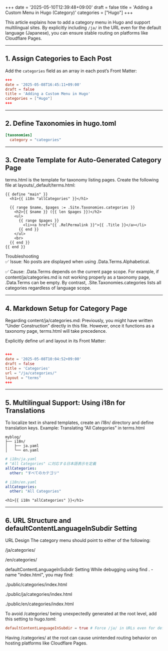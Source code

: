 +++
date = '2025-05-10T12:39:48+09:00'
draft = false
title = 'Adding a Custom Menu in Hugo (Category)'
categories = ["Hugo"]
+++

This article explains how to add a category menu in Hugo and support multilingual sites. By explicitly including `/ja/` in the URL even for the default language (Japanese), you can ensure stable routing on platforms like Cloudflare Pages.

---

## 1. Assign Categories to Each Post

Add the `categories` field as an array in each post’s Front Matter:

```toml
+++
date = '2025-05-08T16:45:11+09:00'
draft = false
title = 'Adding a Custom Menu in Hugo'
categories = ["Hugo"]
+++

```
---

## 2. Define Taxonomies in hugo.toml

```toml
[taxonomies]
  category = "categories"
```

---

## 3. Create Template for Auto-Generated Category Page

terms.html is the template for taxonomy listing pages.
Create the following file at layouts/_default/terms.html:

```GoHTML
{{ define "main" }}
  <h1>{{ i18n "allCategories" }}</h1>

  {{ range $name, $pages := .Site.Taxonomies.categories }}
    <h2>{{ $name }} ({{ len $pages }})</h2>
    <ul>
      {{ range $pages }}
        <li><a href="{{ .RelPermalink }}">{{ .Title }}</a></li>
      {{ end }}
    </ul>
    <br>
  {{ end }}
{{ end }}
```


Troubleshooting <br>
✅ Issue: No posts are displayed when using .Data.Terms.Alphabetical.

✅ Cause: .Data.Terms depends on the current page scope. For example, if content/ja/categories.md is not working properly as a taxonomy page, .Data.Terms can be empty.
By contrast, .Site.Taxonomies.categories lists all categories regardless of language scope.

---

## 4. Markdown Setup for Category Page
Regarding content/ja/categories.md:
Previously, you might have written “Under Construction” directly in this file. However, once it functions as a taxonomy page, terms.html will take precedence.

Explicitly define url and layout in its Front Matter:


```toml

+++
date = '2025-05-08T10:04:52+09:00'
draft = false
title = 'Categories'
url = "/ja/categories/"
layout = "terms"
+++

```


---

## 5. Multilingual Support: Using i18n for Translations
To localize text in shared templates, create an i18n/ directory and define translation keys.
Example: Translating “All Categories” in terms.html

```text
myblog/
├── i18n/
│   ├── ja.yaml
│   └── en.yaml

```

```yaml
# i18n/ja.yaml
# "All Categories" に対応する日本語表示を定義
allCategories:
  other: "すべてのカテゴリ"
```

```yaml
# i18n/en.yaml
allCategories:
  other: "All Categories"
```

```GoHTML
<h1>{{ i18n "allCategories" }}</h1>

```

---

## 6. URL Structure and defaultContentLanguageInSubdir Setting
URL Design
The category menu should point to either of the following:

/ja/categories/

/en/categories/

defaultContentLanguageInSubdir Setting
While debugging using find . -name "index.html", you may find:


./public/categories/index.html

./public/ja/categories/index.html

./public/en/categories/index.html


To avoid /categories/ being unexpectedly generated at the root level, add this setting to hugo.toml:

```toml
defaultContentLanguageInSubdir = true # Force /ja/ in URLs even for default language
```

Having /categories/ at the root can cause unintended routing behavior on hosting platforms like Cloudflare Pages.




